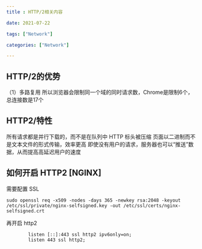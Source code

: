 ```yaml
---
title : HTTP/2相关内容

date: 2021-07-22

tags: ["Network"]

categories: ["Network"]

---
```


<!--more-->

## HTTP/2的优势
   （1）多路复用
   所以浏览器会限制同一个域的同时请求数，Chrome是限制6个，总连接数是17个
## HTTP2/特性
   所有请求都是并行下载的，而不是在队列中
   HTTP 标头被压缩
   页面以二进制而不是文本文件的形式传输，效率更高
   即使没有用户的请求，服务器也可以“推送”数据，从而提高高延迟用户的速度

## 如何开启 HTTP2 [NGINX]
需要配置 SSL
```shell
sudo openssl req -x509 -nodes -days 365 -newkey rsa:2048 -keyout /etc/ssl/private/nginx-selfsigned.key -out /etc/ssl/certs/nginx-selfsigned.crt
```

再开启 http2
```shell
        listen [::]:443 ssl http2 ipv6only=on; 
        listen 443 ssl http2; 
```

